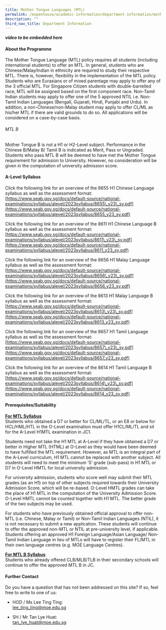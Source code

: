 ```yaml
---
title: Mother Tongue Languages (MTL)
permalink: /eopenhouse/academic-information/department-information/mother-tongue-languages-mtl/
description: ""
third_nav_title: Department Information
---
```

***video to be embedded here***

#### **About the Programme**

The Mother Tongue Language (MTL) policy requires all students (including international students) to offer an MTL. In general, students who are Chinese/Malay/Indian in ethnicity are required to study their respective MTL. There is, however, flexibility in the implementation of the MTL policy. Students who are Eurasians or of mixed parentage may apply to offer any of the 3 official MTL. For Singapore Citizen students with double-barrelled race, MTL will be assigned based on the first component race. Non-Tamil Indian students may apply to offer one of the 5 approved NTIL i.e. Non-Tamil Indian Languages (Bengali, Gujarati, Hindi, Punjabi and Urdu). In addition, a non-Chinese/non-Malay student may apply to offer CL/ML as his/her MTL if there are valid grounds to do so. All applications will be considered on a case-by-case basis.  
  

###### MTL B

Mother Tongue B is not a H1 or H2-Level subject. Performance in the Chinese B/Malay B/ Tamil B is indicated as Merit, Pass or Ungraded. Students who pass MTL B will be deemed to have met the Mother Tongue requirement for admission to University. However, no consideration will be given in the computation of university admission score.

  

#### **A-Level Syllabus**

Click the following link for an overview of the 8655 H1 Chinese Language syllabus as well as the assessment format: <br>
[https://www.seab.gov.sg/docs/default-source/national-examinations/syllabus/alevel/2023syllabus/8655\_y23\_sy.pdf](https://www.seab.gov.sg/docs/default-source/national-examinations/syllabus/alevel/2023syllabus/8655_y23_sy.pdf)&nbsp;

  

Click the following link for an overview of the 8611 H1 Chinese Language B syllabus as well as the assessment format: <br>
[https://www.seab.gov.sg/docs/default-source/national-examinations/syllabus/alevel/2023syllabus/8611\_y23\_sy.pdf](https://www.seab.gov.sg/docs/default-source/national-examinations/syllabus/alevel/2023syllabus/8611_y23_sy.pdf)&nbsp;

  

Click the following link for an overview of the 8656 H1 Malay Language syllabus as well as the assessment format: <br>
[https://www.seab.gov.sg/docs/default-source/national-examinations/syllabus/alevel/2023syllabus/8656\_y23\_sy.pdf](https://www.seab.gov.sg/docs/default-source/national-examinations/syllabus/alevel/2023syllabus/8656_y23_sy.pdf)&nbsp;

  

Click the following link for an overview of the 8613 H1 Malay Language B syllabus as well as the assessment format: <br>
[https://www.seab.gov.sg/docs/default-source/national-examinations/syllabus/alevel/2023syllabus/8613\_y23\_sy.pdf](https://www.seab.gov.sg/docs/default-source/national-examinations/syllabus/alevel/2023syllabus/8613_y23_sy.pdf)&nbsp;

  

Click the following link for an overview of the 8657 H1 Tamil Language syllabus as well as the assessment format: <br>
[https://www.seab.gov.sg/docs/default-source/national-examinations/syllabus/alevel/2023syllabus/8657\_y23\_sy.pdf](https://www.seab.gov.sg/docs/default-source/national-examinations/syllabus/alevel/2023syllabus/8657_y23_sy.pdf)&nbsp;

  

Click the following link for an overview of the 8614 H1 Tamil Language B syllabus as well as the assessment format: <br>
[https://www.seab.gov.sg/docs/default-source/national-examinations/syllabus/alevel/2023syllabus/8614\_y23\_sy.pdf](https://www.seab.gov.sg/docs/default-source/national-examinations/syllabus/alevel/2023syllabus/8614_y23_sy.pdf)&nbsp;

#### **Prerequisites/Suitability**

**<u>For MTL Syllabus</u>** <br>
Students who obtained a D7 or better for CL/ML/TL, or an E8 or below for HCL/HML/HTL in the O-Level examination must offer H1CL/ML/TL and sit for the A-Level H1MTL examination in JC1.

Students need not take the H1 MTL at A-Level if they have obtained a D7 or better in Higher MTL (HTML) at O-Level as they would have been deemed to have fulfilled the MTL requirement. However, as MTL is an integral part of the A-Level curriculum, H1 MTL cannot be replaced with another subject. All students will need to meet the minimum ‘S’ grade (sub-pass) in H1 MTL or D7 in O-Level HMTL for local university admission.

For university admission, students who score well may submit their MTL grades (as an H1) on top of other subjects required towards their University Admission Score, which will be re-based. O-Level HMTL grades can take the place of H1 MTL in the computation of the University Admission Score. O-Level HMTL cannot be counted together with H1 MTL. The better grade of the two subjects may be used.

For students who have previously obtained official approval to offer non-MTL (i.e. Chinese, Malay or Tamil) or Non-Tamil Indian Languages (NTIL), it is not necessary to submit a new application. These students will continue to offer the approved non-MTL or NTIL at pre-university level, if applicable. Students offering an approved H1 Foreign Language/Asian Language/ Non-Tamil Indian Language in lieu of MTLs will have to register their FL/MTL in their own language centres (e.g. MOE Language Centres).

**<u>For MTL B Syllabus</u>** <br>
Students who already offered CLB/MLB/TLB in their secondary schools will continue to offer the approved MTL B in JC.

#### **Further Contact**

Do you have a question that has not been addressed on this site? If so, feel free to write to one of us:

  

*   HOD / Ms Lee Ting Ting:  <br>[lee\_ting\_ting@moe.edu.sg](mailto:lee_ting_ting@moe.edu.sg)&nbsp;

  

*   SH / Mr Tan Lye Huat: <br>
[tan\_lye\_huat@moe.edu.sg](mailto:tan_lye_huat@moe.edu.sg)